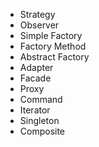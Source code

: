 - Strategy
- Observer
- Simple Factory
- Factory Method
- Abstract Factory
- Adapter
- Facade
- Proxy
- Command
- Iterator
- Singleton
- Composite
